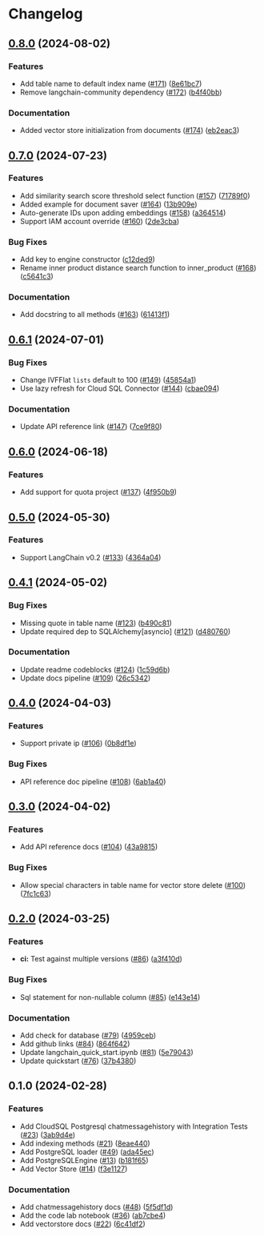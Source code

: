 # Changelog

## [0.8.0](https://github.com/googleapis/langchain-google-cloud-sql-pg-python/compare/v0.7.0...v0.8.0) (2024-08-02)


### Features

* Add table name to default index name ([#171](https://github.com/googleapis/langchain-google-cloud-sql-pg-python/issues/171)) ([8e61bc7](https://github.com/googleapis/langchain-google-cloud-sql-pg-python/commit/8e61bc779bc8f803e40e76aaeffdb93c35a5c90f))
* Remove langchain-community dependency ([#172](https://github.com/googleapis/langchain-google-cloud-sql-pg-python/issues/172)) ([b4f40bb](https://github.com/googleapis/langchain-google-cloud-sql-pg-python/commit/b4f40bb389b40853e3deed37e1385a7866741231))


### Documentation

* Added vector store initialization from documents ([#174](https://github.com/googleapis/langchain-google-cloud-sql-pg-python/issues/174)) ([eb2eac3](https://github.com/googleapis/langchain-google-cloud-sql-pg-python/commit/eb2eac303f64e809e6f3fc9bc3307be163602a4e))

## [0.7.0](https://github.com/googleapis/langchain-google-cloud-sql-pg-python/compare/v0.6.1...v0.7.0) (2024-07-23)


### Features

* Add similarity search score threshold select function ([#157](https://github.com/googleapis/langchain-google-cloud-sql-pg-python/issues/157)) ([71789f0](https://github.com/googleapis/langchain-google-cloud-sql-pg-python/commit/71789f06a9702ee2e037b084a88c1258b7232a4b))
* Added example for document saver ([#164](https://github.com/googleapis/langchain-google-cloud-sql-pg-python/issues/164)) ([13b909e](https://github.com/googleapis/langchain-google-cloud-sql-pg-python/commit/13b909e1fbc518728103ae6de0a1d8c462df8144))
* Auto-generate IDs upon adding embeddings ([#158](https://github.com/googleapis/langchain-google-cloud-sql-pg-python/issues/158)) ([a364514](https://github.com/googleapis/langchain-google-cloud-sql-pg-python/commit/a3645147f3d7fe0958d0420f948cf6afb8eb215b))
* Support IAM account override ([#160](https://github.com/googleapis/langchain-google-cloud-sql-pg-python/issues/160)) ([2de3cba](https://github.com/googleapis/langchain-google-cloud-sql-pg-python/commit/2de3cbae40d267a7b038a7b421999b5bb60c03d8))


### Bug Fixes

* Add key to engine constructor ([c12ded9](https://github.com/googleapis/langchain-google-cloud-sql-pg-python/commit/c12ded92abcb6a44e374f7b00afc1e17588e0688))
* Rename inner product distance search function to inner_product ([#168](https://github.com/googleapis/langchain-google-cloud-sql-pg-python/issues/168)) ([c5641c3](https://github.com/googleapis/langchain-google-cloud-sql-pg-python/commit/c5641c305e4c63d09f24c88dba679bcf1a4040b2))


### Documentation

* Add docstring to all methods ([#163](https://github.com/googleapis/langchain-google-cloud-sql-pg-python/issues/163)) ([61413f1](https://github.com/googleapis/langchain-google-cloud-sql-pg-python/commit/61413f10d9cb074a1fc82a742000827285208750))

## [0.6.1](https://github.com/googleapis/langchain-google-cloud-sql-pg-python/compare/v0.6.0...v0.6.1) (2024-07-01)


### Bug Fixes

* Change IVFFlat `lists` default to 100 ([#149](https://github.com/googleapis/langchain-google-cloud-sql-pg-python/issues/149)) ([45854a1](https://github.com/googleapis/langchain-google-cloud-sql-pg-python/commit/45854a17929b07653acb641243db695f4cef9c7e))
* Use lazy refresh for Cloud SQL Connector ([#144](https://github.com/googleapis/langchain-google-cloud-sql-pg-python/issues/144)) ([cbae094](https://github.com/googleapis/langchain-google-cloud-sql-pg-python/commit/cbae09466ac6d7f96dba795316ec758287aaea58))


### Documentation

* Update API reference link ([#147](https://github.com/googleapis/langchain-google-cloud-sql-pg-python/issues/147)) ([7ce9f80](https://github.com/googleapis/langchain-google-cloud-sql-pg-python/commit/7ce9f800ac72d3e363d7704d0d65871195bd0bfb))

## [0.6.0](https://github.com/googleapis/langchain-google-cloud-sql-pg-python/compare/v0.5.0...v0.6.0) (2024-06-18)


### Features

* Add support for quota project ([#137](https://github.com/googleapis/langchain-google-cloud-sql-pg-python/issues/137)) ([4f950b9](https://github.com/googleapis/langchain-google-cloud-sql-pg-python/commit/4f950b90b53b7e1943744ab95a00cd6b4045a892))

## [0.5.0](https://github.com/googleapis/langchain-google-cloud-sql-pg-python/compare/v0.4.1...v0.5.0) (2024-05-30)


### Features

* Support LangChain v0.2 ([#133](https://github.com/googleapis/langchain-google-cloud-sql-pg-python/issues/133)) ([4364a04](https://github.com/googleapis/langchain-google-cloud-sql-pg-python/commit/4364a04bece61ab16f29cc37900dd79edc2128e2))

## [0.4.1](https://github.com/googleapis/langchain-google-cloud-sql-pg-python/compare/v0.4.0...v0.4.1) (2024-05-02)


### Bug Fixes

* Missing quote in table name ([#123](https://github.com/googleapis/langchain-google-cloud-sql-pg-python/issues/123)) ([b490c81](https://github.com/googleapis/langchain-google-cloud-sql-pg-python/commit/b490c81ea96abca5a8acff1ca10f6ea8380a8ff1))
* Update required dep to SQLAlchemy[asyncio] ([#121](https://github.com/googleapis/langchain-google-cloud-sql-pg-python/issues/121)) ([d480760](https://github.com/googleapis/langchain-google-cloud-sql-pg-python/commit/d4807603d8573789199f2d277f59ef654e980198))


### Documentation

* Update readme codeblocks ([#124](https://github.com/googleapis/langchain-google-cloud-sql-pg-python/issues/124)) ([1c59d6b](https://github.com/googleapis/langchain-google-cloud-sql-pg-python/commit/1c59d6bf880f2a2755ef5a4f8eab8f7be0b95dc0))
* Update docs pipeline ([#109](https://github.com/googleapis/langchain-google-cloud-sql-pg-python/issues/109)) ([26c5342](https://github.com/googleapis/langchain-google-cloud-sql-pg-python/commit/26c534221dfb89a190bb1773b32493aae1ddf598))

## [0.4.0](https://github.com/googleapis/langchain-google-cloud-sql-pg-python/compare/v0.3.0...v0.4.0) (2024-04-03)


### Features

* Support private ip ([#106](https://github.com/googleapis/langchain-google-cloud-sql-pg-python/issues/106)) ([0b8df1e](https://github.com/googleapis/langchain-google-cloud-sql-pg-python/commit/0b8df1ebd803d5d648396291788f6cede538a042))


### Bug Fixes

* API reference doc pipeline ([#108](https://github.com/googleapis/langchain-google-cloud-sql-pg-python/issues/108)) ([6ab1a40](https://github.com/googleapis/langchain-google-cloud-sql-pg-python/commit/6ab1a409193ba49a85879b02f0234990f22c249f))

## [0.3.0](https://github.com/googleapis/langchain-google-cloud-sql-pg-python/compare/v0.2.0...v0.3.0) (2024-04-02)


### Features

* Add API reference docs ([#104](https://github.com/googleapis/langchain-google-cloud-sql-pg-python/issues/104)) ([43a9815](https://github.com/googleapis/langchain-google-cloud-sql-pg-python/commit/43a98157813ed40308f032ae85fb22962ca0311c))


### Bug Fixes

* Allow special characters in table name for vector store delete  ([#100](https://github.com/googleapis/langchain-google-cloud-sql-pg-python/issues/100)) ([7fc1c63](https://github.com/googleapis/langchain-google-cloud-sql-pg-python/commit/7fc1c635eee51864b70ad1fcfcec515cbf6ebea8))

## [0.2.0](https://github.com/googleapis/langchain-google-cloud-sql-pg-python/compare/v0.1.0...v0.2.0) (2024-03-25)


### Features

* **ci:** Test against multiple versions ([#86](https://github.com/googleapis/langchain-google-cloud-sql-pg-python/issues/86)) ([a3f410d](https://github.com/googleapis/langchain-google-cloud-sql-pg-python/commit/a3f410d1bfda87aa3904d153140937c8e2a415f2))


### Bug Fixes

* Sql statement for non-nullable column ([#85](https://github.com/googleapis/langchain-google-cloud-sql-pg-python/issues/85)) ([e143e14](https://github.com/googleapis/langchain-google-cloud-sql-pg-python/commit/e143e14cc8ea12399be81c49f579a6c9872119ea))


### Documentation

* Add check for database ([#79](https://github.com/googleapis/langchain-google-cloud-sql-pg-python/issues/79)) ([4959ceb](https://github.com/googleapis/langchain-google-cloud-sql-pg-python/commit/4959ceb78aae27c8b5d48168ec096b8cd01b6e82))
* Add github links ([#84](https://github.com/googleapis/langchain-google-cloud-sql-pg-python/issues/84)) ([864f642](https://github.com/googleapis/langchain-google-cloud-sql-pg-python/commit/864f642c19b3409acffaea7c6479791b12dd059c))
* Update langchain_quick_start.ipynb ([#81](https://github.com/googleapis/langchain-google-cloud-sql-pg-python/issues/81)) ([5e79043](https://github.com/googleapis/langchain-google-cloud-sql-pg-python/commit/5e790436073b8c6e37be905a6215dc9ea5602adc))
* Update quickstart ([#76](https://github.com/googleapis/langchain-google-cloud-sql-pg-python/issues/76)) ([37b4380](https://github.com/googleapis/langchain-google-cloud-sql-pg-python/commit/37b4380871f50dc30274539d0f8a65664d023d35))

## 0.1.0 (2024-02-28)


### Features

* Add CloudSQL Postgresql chatmessagehistory with Integration Tests ([#23](https://github.com/googleapis/langchain-google-cloud-sql-pg-python/issues/23)) ([3ab9d4e](https://github.com/googleapis/langchain-google-cloud-sql-pg-python/commit/3ab9d4eeeb7fd99c4693ee697fb31a2ad9343872))
* Add indexing methods ([#21](https://github.com/googleapis/langchain-google-cloud-sql-pg-python/issues/21)) ([8eae440](https://github.com/googleapis/langchain-google-cloud-sql-pg-python/commit/8eae4406e41f234ef3c6a24621926c3f5c4555cb))
* Add PostgreSQL loader ([#49](https://github.com/googleapis/langchain-google-cloud-sql-pg-python/issues/49)) ([ada45ec](https://github.com/googleapis/langchain-google-cloud-sql-pg-python/commit/ada45ec3089254966e444d11c5c22f73b881d03b))
* Add PostgreSQLEngine ([#13](https://github.com/googleapis/langchain-google-cloud-sql-pg-python/issues/13)) ([b181f65](https://github.com/googleapis/langchain-google-cloud-sql-pg-python/commit/b181f658c2e769c74aefc6a53f587ca4a75682db))
* Add Vector Store ([#14](https://github.com/googleapis/langchain-google-cloud-sql-pg-python/issues/14)) ([f3e1127](https://github.com/googleapis/langchain-google-cloud-sql-pg-python/commit/f3e11276a69bf239d852e494eede37ed86b1b361))


### Documentation

* Add chatmessagehistory docs ([#48](https://github.com/googleapis/langchain-google-cloud-sql-pg-python/issues/48)) ([5f5df1d](https://github.com/googleapis/langchain-google-cloud-sql-pg-python/commit/5f5df1d0790dd0a90110a1c765a4f445c083267a))
* Add the code lab notebook ([#36](https://github.com/googleapis/langchain-google-cloud-sql-pg-python/issues/36)) ([ab7cbe4](https://github.com/googleapis/langchain-google-cloud-sql-pg-python/commit/ab7cbe4d0554a2a80a32e7feb7b4fc5c773ee379))
* Add vectorstore docs ([#22](https://github.com/googleapis/langchain-google-cloud-sql-pg-python/issues/22)) ([6c41df2](https://github.com/googleapis/langchain-google-cloud-sql-pg-python/commit/6c41df2f51c7b185d8d1b53ad6b12e42f32de224))
